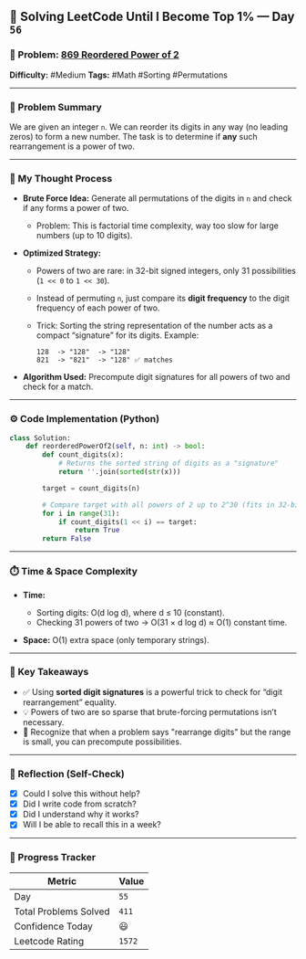 ## 🧠 Solving LeetCode Until I Become Top 1% — Day `56`

### 🔹 Problem: [869 Reordered Power of 2](https://leetcode.com/problems/reordered-power-of-2/)

**Difficulty:** #Medium
**Tags:** #Math #Sorting #Permutations

---

### 📝 Problem Summary

We are given an integer `n`.
We can reorder its digits in any way (no leading zeros) to form a new number.
The task is to determine if **any** such rearrangement is a power of two.

---

### 🧠 My Thought Process

- **Brute Force Idea:**
  Generate all permutations of the digits in `n` and check if any forms a power of two.

  - Problem: This is factorial time complexity, way too slow for large numbers (up to 10 digits).

- **Optimized Strategy:**

  - Powers of two are rare: in 32-bit signed integers, only 31 possibilities (`1 << 0` to `1 << 30`).
  - Instead of permuting `n`, just compare its **digit frequency** to the digit frequency of each power of two.
  - Trick: Sorting the string representation of the number acts as a compact “signature” for its digits.
    Example:

    ```
    128  -> "128"  -> "128"
    821  -> "821"  -> "128" ✅ matches
    ```

- **Algorithm Used:**
  Precompute digit signatures for all powers of two and check for a match.

---

### ⚙️ Code Implementation (Python)

```python
class Solution:
    def reorderedPowerOf2(self, n: int) -> bool:
        def count_digits(x):
            # Returns the sorted string of digits as a "signature"
            return ''.join(sorted(str(x)))

        target = count_digits(n)

        # Compare target with all powers of 2 up to 2^30 (fits in 32-bit int)
        for i in range(31):
            if count_digits(1 << i) == target:
                return True
        return False
```

---

### ⏱️ Time & Space Complexity

- **Time:**

  - Sorting digits: O(d log d), where d ≤ 10 (constant).
  - Checking 31 powers of two → O(31 × d log d) ≈ O(1) constant time.

- **Space:** O(1) extra space (only temporary strings).

---

### 🧩 Key Takeaways

- ✅ Using **sorted digit signatures** is a powerful trick to check for “digit rearrangement” equality.
- 💡 Powers of two are so sparse that brute-forcing permutations isn’t necessary.
- 💭 Recognize that when a problem says "rearrange digits" but the range is small, you can precompute possibilities.

---

### 🔁 Reflection (Self-Check)

- [x] Could I solve this without help?
- [x] Did I write code from scratch?
- [x] Did I understand why it works?
- [x] Will I be able to recall this in a week?

---

### 🚀 Progress Tracker

| Metric                | Value  |
| --------------------- | ------ |
| Day                   | `55`   |
| Total Problems Solved | `411`  |
| Confidence Today      | 😃     |
| Leetcode Rating       | `1572` |
